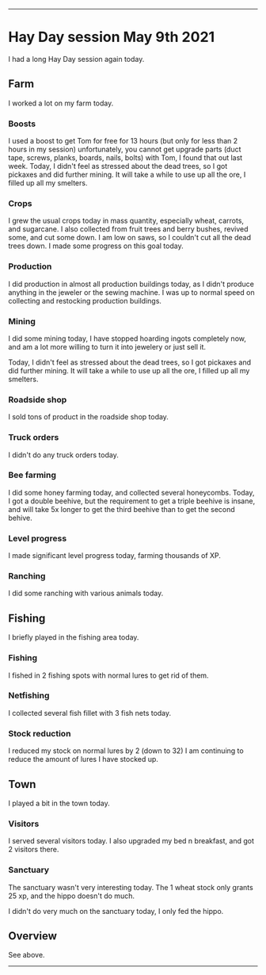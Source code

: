 
***

# Hay Day session May 9th 2021

I had a long Hay Day session again today.

## Farm

I worked a lot on my farm today.

### Boosts

I used a boost to get Tom for free for 13 hours (but only for less than 2 hours in my session) unfortunately, you cannot get upgrade parts (duct tape, screws, planks, boards, nails, bolts) with Tom, I found that out last week. Today, I didn't feel as stressed about the dead trees, so I got pickaxes and did further mining. It will take a while to use up all the ore, I filled up all my smelters.

### Crops

I grew the usual crops today in mass quantity, especially wheat, carrots, and sugarcane. I also collected from fruit trees and berry bushes, revived some, and cut some down. I am low on saws, so I couldn't cut all the dead trees down. I made some progress on this goal today.

### Production

I did production in almost all production buildings today, as I didn't produce anything in the jeweler or the sewing machine. I was up to normal speed on collecting and restocking production buildings.

### Mining

I did some mining today, I have stopped hoarding ingots completely now, and am a lot more willing to turn it into jewelery or just sell it.

Today, I didn't feel as stressed about the dead trees, so I got pickaxes and did further mining. It will take a while to use up all the ore, I filled up all my smelters.
 
### Roadside shop

I sold tons of product in the roadside shop today.

### Truck orders

I didn't do any truck orders today.

### Bee farming

I did some honey farming today, and collected several honeycombs. Today, I got a double beehive, but the requirement to get a triple beehive is insane, and will take 5x longer to get the third beehive than to get the second behive.

### Level progress

I made significant level progress today, farming thousands of XP.

### Ranching

I did some ranching with various animals today.

## Fishing

I briefly played in the fishing area today.

### Fishing

I fished in 2 fishing spots with normal lures to get rid of them.

### Netfishing

I collected several fish fillet with 3 fish nets today.

### Stock reduction

I reduced my stock on normal lures by 2 (down to 32) I am continuing to reduce the amount of lures I have stocked up.

## Town

I played a bit in the town today.

### Visitors

I served several visitors today. I also upgraded my bed n breakfast, and got 2 visitors there.

### Sanctuary

The sanctuary wasn't very interesting today. The 1 wheat stock only grants 25 xp, and the hippo doesn't do much.

I didn't do very much on the sanctuary today, I only fed the hippo.

## Overview

See above.

***

